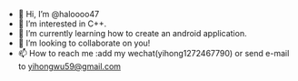 - 👋 Hi, I’m @haloooo47
- 👀 I’m interested in C++.
- 🌱 I’m currently learning how to create an android application.
- 💞️ I’m looking to collaborate on you!
- 📫 How to reach me :add my wechat(yihong1272467790) or send e-mail to yihongwu59@gmail.com
<!---
haloooo47/haloooo47 is a ✨ special ✨ repository because its `README.md` (this file) appears on your GitHub profile.
You can click the Preview link to take a look at your changes.
--->
